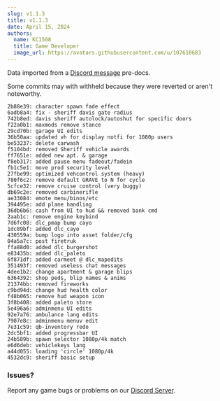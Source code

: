 ```yaml
---
slug: v1.1.3
title: v1.1.3
date: April 15, 2024
authors:
  name: KC1508
  title: Game Developer
  image_url: https://avatars.githubusercontent.com/u/107610683
---
```


Data imported from a [Discord message](https://discord.com/channels/1220214123954966548/1220219265681068053/1229445437824569506) pre-docs.

Some commits may with withheld because they were reverted or aren't noteworthy.
```
2b88e39: character spawn fade effect
6adb8a4: fix - sheriff davis gate radius
742b8ed: davis sheriff autolock/autoshut for specific doors
f22a0b1: maxmods remove stance
29cd70b: garage UI edits
36b50aa: updated vh for display notfi for 1080p users
be53237: delete carwash
f5104bd: removed Sheriff vehicle awards
ff7651e: added new apt. & garage
f8eb317: added pause menu fadeout/fadein
fb1c5e1: move prod security level
27fbe99: optimized vehcontrol system (heavy)
780f6c2: remove default GRAVE to N for cycle
5cfce32: remove cruise control (very buggy)
db69c2e: removed carbinerifle
ae33084: emote menu/binos/etc
394495e: add plane handling
36db6b6: cash from UI to hud && removed bank cmd
2aab1c: remove engine keybind 
7d6fc08: dlc_pmap bump cayo
1dc89bf: added dlc_cayo
430559a: bump logo into asset folder/cfg
04a5a7c: post firetruk
ffa88d0: added dlc_burgershot
e83435b: added dlc_paleto
6f871df: added carmeet @ dlc_mapedits
351493f: removed useless chat messages
4dee1b2: change apartment & garage blips
6364392: shop peds, blip names & anims
21374bb: removed fireworks
c9bd94d: change hud health color
f48b065: remove hud weapon icon
3f8b408: added paleto store
5e496a6: adminmenu UI edits
92e7a76: ambulance lang edits
7907e8c: adminmenu menuv edit
7e31c59: qb-inventory redo
2dc5bf1: added progressbar UI
24b589b: spawn selector 1080p/4k match
e6d6deb: vehiclekeys lang
a44d055: loading 'circle' 1080p/4k
4532dc9: sheriff basic setup
```

<!--truncate-->

### Issues? 
Report any game bugs or problems on our [Discord Server](https://backlot.city/discord).